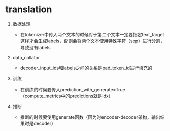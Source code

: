 # translation

1. 数据处理
    - 在tokenizer中传入两个文本的时候对于第二个文本一定要指定text_target这样才会生成labels，否则会将两个文本使用特殊字符（sep）进行分割，导致没有labels

2. data_collator
    - decoder_input_ids和labels之间的关系是pad_token_id进行填充的

3. 训练
    - 在训练的时候要传入prediction_with_generate=True（compute_metrics中的predictions就是idx）

4. 推断
    - 推断的时候要使用generate函数（因为时encoder-decoder架构，输出结果时是decoder）

